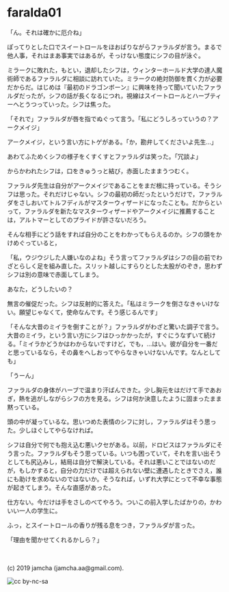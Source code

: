 

# faralda01

「ん。それは確かに厄介ね」

ぽってりとした口でスイートロールをほおばりながらファラルダが言う。まるで他人事，それはまあ事実ではあるが，そっけない態度にシフの目が泳ぐ。

ミラークに敗れた，もとい，退却したシフは，ウィンターホールド大学の達人魔術師であるファラルダに相談に訪れていた。ミラークの絶対防御を貫く力が必要だからだ。はじめは『最初のドラゴンボーン』に興味を持って聞いていたファラルダだったが，シフの話が長くなるにつれ，視線はスイートロールとハーブティーへとうつっていった。シフは焦った。

「それで」ファラルダが唇を指でぬぐって言う。「私にどうしろっていうの？アークメイジ」

アークメイジ，という言い方にトゲがある。「か，勘弁してくださいよ先生…」

あわてふためくシフの様子をくすくすとファラルダは笑った。「冗談よ」

からかわれたシフは，口をきゅうっと結び，赤面したままうつむく。

ファラルダ先生は自分がアークメイジであることをまだ根に持っている。そうシフは思った。それだけじゃない。シフの最初の師だったというだけで，ファラルダをさしおいてトルフディルがマスターウィザードになったことも。だからといって，ファラルダを新たなマスターウィザードやアークメイジに推薦することは，アルトマーとしてのプライドが許さないだろう。

そんな相手にどう話をすれば自分のことをわかってもらえるのか。シフの頭をかけめぐっていると，

「私，ウジウジした人嫌いなのよね」そう言ってファラルダはシフの目の前でわざとらしく足を組み直した。スリット越しにすらりとした太股がのぞき，思わずシフは別の意味で赤面してしまう。

あなた，どうしたいの？

無言の催促だった。シフは反射的に答えた。「私はミラークを倒さなきゃいけない。願望じゃなくて，使命なんです。そう感じるんです」

「そんな大昔のミイラを倒すことが？」ファラルダがわざと驚いた調子で言う。大昔のミイラ，という言い方にシフはひっかかったが，すぐにうなずいて続ける。「ミイラかどうかはわからないですけど，でも，…はい。彼が自分を一番だと思っているなら，その鼻をへしおってやらなきゃいけないんです。なんとしても」

「うーん」

ファラルダの身体がハーブで温まり汗ばんできた。少し胸元をはだけて手であおぎ，熱を逃がしながらシフの方を見る。シフは何か決意したように固まったまま黙っている。

頭の中が凝っているな。思いつめた表情のシフに対し，ファラルダはそう思った。少しほぐしてやらなければ。

シフは自分で何でも抱え込む悪いクセがある。以前，ドロビスはファラルダにそう言った。ファラルダもそう思っている。いつも困っていて，それを言い出そうとしても尻込みし，結局は自分で解決している。それは悪いことではないのだが，もしかすると，自分の力だけでは超えられない壁に遭遇したときでさえ，誰にも助けを求めないのではないか。そうなれば，いずれ大学にとって不幸な事態が起きてしまう。そんな直感があった。

仕方ない。今だけは手をさしのべてやろう。ついこの前入学したばかりの，かわいい一人の学生に。

ふっ，とスイートロールの香りが残る息をつき，ファラルダが言った。

「理由を聞かせてくれるかしら？」

<br>
<br>
(c) 2019 jamcha (jamcha.aa@gmail.com).

![cc by-nc-sa](https://i.creativecommons.org/l/by-nc-sa/4.0/88x31.png)

